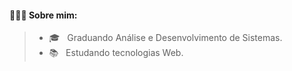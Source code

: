 

<h4> 👨🏻‍💻 Sobre mim: </h4>

> - 🎓 &nbsp; Graduando Análise e Desenvolvimento de Sistemas. <br/>
> - 📚 &nbsp; Estudando tecnologias Web.
